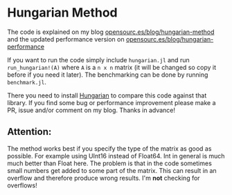 # Hungarian Method

The code is explained on my blog [opensourc.es/blog/hungarian-method](http://opensourc.es/blog/hungarian-method) and the updated performance version on
[opensourc.es/blog/hungarian-performance](http://opensourc.es/blog/hungarian-performance)


If you want to run the code simply include `hungarian.jl` and run `run_hungarian!(A)` where `A` is a `n x n` matrix (it will be changed so copy it before if you need it later). The benchmarking can be done by running `benchmark.jl`.

There you need to install [Hungarian](https://github.com/Gnimuc/Hungarian.jl) to compare this code against that library. If you find some bug or performance improvement please make a PR, issue and/or comment on my blog. Thanks in advance!

## Attention:

The method works best if you specify the type of the matrix as good as possible. For example using UInt16 instead of Float64.
Int in general is much much better than Float here. The problem is that in the code sometimes small numbers get added to some part of the matrix. This can result in an overflow and therefore produce wrong results. I'm **not** checking for overflows!
